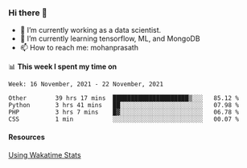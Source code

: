 ### Hi there 👋

- 🔭 I’m currently working as a data scientist.
- 🌱 I’m currently learning tensorflow, ML, and MongoDB
- 📫 How to reach me: mohanprasath

📊 **This week I spent my time on**
<!--START_SECTION:waka-->
```text
Week: 16 November, 2021 - 22 November, 2021

Other        39 hrs 17 mins  █████████████████████▒░░░   85.12 % 
Python       3 hrs 41 mins   ██░░░░░░░░░░░░░░░░░░░░░░░   07.98 % 
PHP          3 hrs 7 mins    █▓░░░░░░░░░░░░░░░░░░░░░░░   06.78 % 
CSS          1 min           ░░░░░░░░░░░░░░░░░░░░░░░░░   00.07 % 
```
<!--END_SECTION:waka-->

#### Resources
[Using Wakatime Stats](https://github.com/marketplace/actions/waka-readme)
